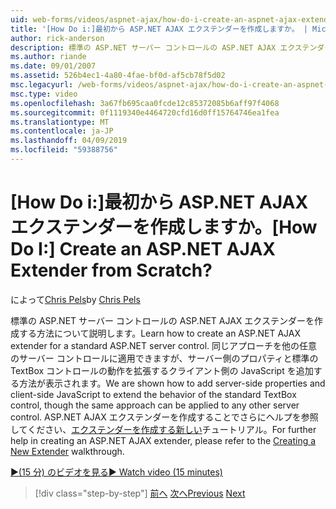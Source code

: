 ```yaml
---
uid: web-forms/videos/aspnet-ajax/how-do-i-create-an-aspnet-ajax-extender-from-scratch
title: '[How Do i:]最初から ASP.NET AJAX エクステンダーを作成しますか。 | Microsoft Docs'
author: rick-anderson
description: 標準の ASP.NET サーバー コントロールの ASP.NET AJAX エクステンダーを作成する方法について説明します。 サーバー側のプロパティとクライアント側の JavaScript を追加する方法が表示されます.
ms.author: riande
ms.date: 09/01/2007
ms.assetid: 526b4ec1-4a80-4fae-bf0d-af5cb78f5d02
msc.legacyurl: /web-forms/videos/aspnet-ajax/how-do-i-create-an-aspnet-ajax-extender-from-scratch
msc.type: video
ms.openlocfilehash: 3a67fb695caa0fcde12c85372085b6aff97f4068
ms.sourcegitcommit: 0f1119340e4464720cfd16d0ff15764746ea1fea
ms.translationtype: MT
ms.contentlocale: ja-JP
ms.lasthandoff: 04/09/2019
ms.locfileid: "59388756"
---
```

# <a name="how-do-i-create-an-aspnet-ajax-extender-from-scratch"></a><span data-ttu-id="d46a9-105">[How Do i:]最初から ASP.NET AJAX エクステンダーを作成しますか。</span><span class="sxs-lookup"><span data-stu-id="d46a9-105">[How Do I:] Create an ASP.NET AJAX Extender from Scratch?</span></span>

<span data-ttu-id="d46a9-106">によって[Chris Pels](https://twitter.com/chrispels)</span><span class="sxs-lookup"><span data-stu-id="d46a9-106">by [Chris Pels](https://twitter.com/chrispels)</span></span>

<span data-ttu-id="d46a9-107">標準の ASP.NET サーバー コントロールの ASP.NET AJAX エクステンダーを作成する方法について説明します。</span><span class="sxs-lookup"><span data-stu-id="d46a9-107">Learn how to create an ASP.NET AJAX extender for a standard ASP.NET server control.</span></span> <span data-ttu-id="d46a9-108">同じアプローチを他の任意のサーバー コントロールに適用できますが、サーバー側のプロパティと標準の TextBox コントロールの動作を拡張するクライアント側の JavaScript を追加する方法が表示されます。</span><span class="sxs-lookup"><span data-stu-id="d46a9-108">We are shown how to add server-side properties and client-side JavaScript to extend the behavior of the standard TextBox control, though the same approach can be applied to any other server control.</span></span> <span data-ttu-id="d46a9-109">ASP.NET AJAX エクステンダーを作成することでさらにヘルプを参照してください、[エクステンダーを作成する新しい](../../overview/ajax-control-toolkit/getting-started/creating-a-custom-ajax-control-toolkit-control-extender-cs.md)チュートリアル。</span><span class="sxs-lookup"><span data-stu-id="d46a9-109">For further help in creating an ASP.NET AJAX extender, please refer to the [Creating a New Extender](../../overview/ajax-control-toolkit/getting-started/creating-a-custom-ajax-control-toolkit-control-extender-cs.md) walkthrough.</span></span>

[<span data-ttu-id="d46a9-110">&#9654;(15 分) のビデオを見る</span><span class="sxs-lookup"><span data-stu-id="d46a9-110">&#9654; Watch video (15 minutes)</span></span>](https://channel9.msdn.com/Blogs/ASP-NET-Site-Videos/how-do-i-create-an-aspnet-ajax-extender-from-scratch)

> [!div class="step-by-step"]
> <span data-ttu-id="d46a9-111">[前へ](how-do-i-trigger-an-updatepanel-refresh-from-a-dropdownlist-control.md)
> [次へ](how-do-i-build-custom-server-controls-that-work-with-or-without-aspnet-ajax.md)</span><span class="sxs-lookup"><span data-stu-id="d46a9-111">[Previous](how-do-i-trigger-an-updatepanel-refresh-from-a-dropdownlist-control.md)
[Next](how-do-i-build-custom-server-controls-that-work-with-or-without-aspnet-ajax.md)</span></span>
